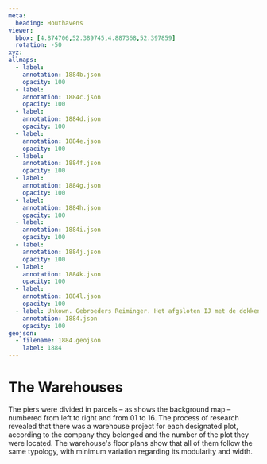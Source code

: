 ```yaml
---
meta:
  heading: Houthavens
viewer:
  bbox: [4.874706,52.389745,4.887368,52.397859]
  rotation: -50
xyz:
allmaps:
  - label: 
    annotation: 1884b.json
    opacity: 100
  - label: 
    annotation: 1884c.json
    opacity: 100
  - label: 
    annotation: 1884d.json
    opacity: 100
  - label: 
    annotation: 1884e.json
    opacity: 100
  - label: 
    annotation: 1884f.json
    opacity: 100
  - label: 
    annotation: 1884g.json
    opacity: 100
  - label: 
    annotation: 1884h.json
    opacity: 100
  - label: 
    annotation: 1884i.json
    opacity: 100
  - label: 
    annotation: 1884j.json
    opacity: 100
  - label: 
    annotation: 1884k.json
    opacity: 100
  - label: 
    annotation: 1884l.json
    opacity: 100
  - label: Unkown. Gebroeders Reiminger. Het afgsloten IJ met de dokken em havens te Amsterdam in 1884. Scale 1:7500. Stadsarchief Amsterdam.
    annotation: 1884.json
    opacity: 100
geojson:
  - filename: 1884.geojson
    label: 1884
---
```

# The Warehouses
The piers were divided in parcels – as shows the background map – numbered from left to right and from 01 to 16. The process of research revealed that there was a warehouse project for each designated plot, according to the company they belonged and the number of the plot they were located. The warehouse's floor plans show that all of them follow the same typology, with minimum variation regarding its modularity and width.
